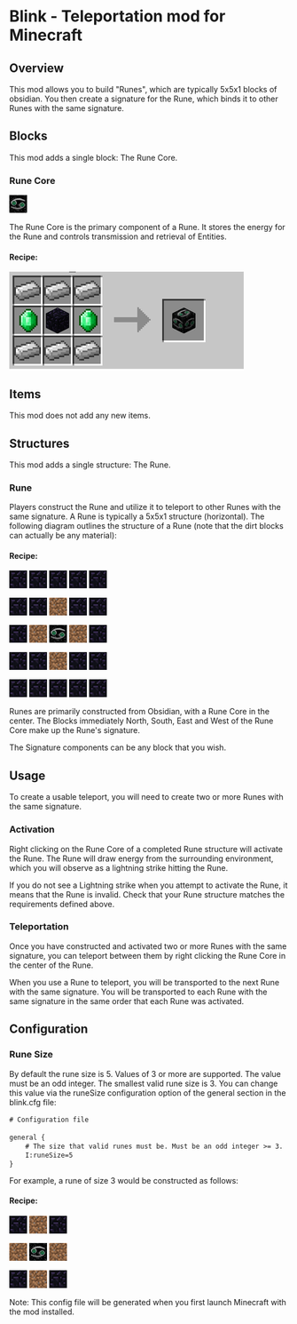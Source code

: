 # Blink - Teleportation mod for Minecraft

## Overview

This mod allows you to build "Runes", which are typically 5x5x1 blocks of obsidian. You then create a signature for the Rune, which binds it to other Runes with the same signature.

## Blocks

This mod adds a single block: The Rune Core.

### Rune Core

![Image](src/main/resources/assets/blink/textures/blocks/runecore.png)

The Rune Core is the primary component of a Rune. It stores the energy for the Rune and controls transmission and retrieval of Entities.

#### Recipe:

![Image](doc/images/recipes/runecore.png)

## Items

This mod does not add any new items.

## Structures

This mod adds a single structure: The Rune.

### Rune

Players construct the Rune and utilize it to teleport to other Runes with the same signature. A Rune is typically a 5x5x1 structure (horizontal). The following diagram outlines the structure of a Rune (note that the dirt blocks can actually be any material):

#### Recipe:

![Image](doc/images/obsidian.png)
![Image](doc/images/obsidian.png)
![Image](doc/images/obsidian.png)
![Image](doc/images/obsidian.png)
![Image](doc/images/obsidian.png)

![Image](doc/images/obsidian.png)
![Image](doc/images/obsidian.png)
![Image](doc/images/dirt.png)
![Image](doc/images/obsidian.png)
![Image](doc/images/obsidian.png)

![Image](doc/images/obsidian.png)
![Image](doc/images/dirt.png)
![Image](src/main/resources/assets/blink/textures/blocks/runecore.png)
![Image](doc/images/dirt.png)
![Image](doc/images/obsidian.png)

![Image](doc/images/obsidian.png)
![Image](doc/images/obsidian.png)
![Image](doc/images/dirt.png)
![Image](doc/images/obsidian.png)
![Image](doc/images/obsidian.png)

![Image](doc/images/obsidian.png)
![Image](doc/images/obsidian.png)
![Image](doc/images/obsidian.png)
![Image](doc/images/obsidian.png)
![Image](doc/images/obsidian.png)

Runes are primarily constructed from Obsidian, with a Rune Core in the center. The Blocks immediately North, South, East and West of the Rune Core make up the Rune's signature.

The Signature components can be any block that you wish.

## Usage

To create a usable teleport, you will need to create two or more Runes with the same signature.

### Activation

Right clicking on the Rune Core of a completed Rune structure will activate the Rune. The Rune will draw energy from the surrounding environment, which you will observe as a lightning strike hitting the Rune.

If you do not see a Lightning strike when you attempt to activate the Rune, it means that the Rune is invalid. Check that your Rune structure matches the requirements defined above.

### Teleportation

Once you have constructed and activated two or more Runes with the same signature, you can teleport between them by right clicking the Rune Core in the center of the Rune.

When you use a Rune to teleport, you will be transported to the next Rune with the same signature. You will be transported to each Rune with the same signature in the same order that each Rune was activated.

## Configuration

### Rune Size

By default the rune size is 5. Values of 3 or more are supported. The value must be an odd integer. The smallest valid rune size is 3. You can change this value via the runeSize configuration option of the general section in the blink.cfg file:

```
# Configuration file

general {
    # The size that valid runes must be. Must be an odd integer >= 3.
    I:runeSize=5
}
```

For example, a rune of size 3 would be constructed as follows:

#### Recipe:

![Image](doc/images/obsidian.png)
![Image](doc/images/dirt.png)
![Image](doc/images/obsidian.png)

![Image](doc/images/dirt.png)
![Image](src/main/resources/assets/blink/textures/blocks/runecore.png)
![Image](doc/images/dirt.png)

![Image](doc/images/obsidian.png)
![Image](doc/images/dirt.png)
![Image](doc/images/obsidian.png)

Note: This config file will be generated when you first launch Minecraft with the mod installed.
